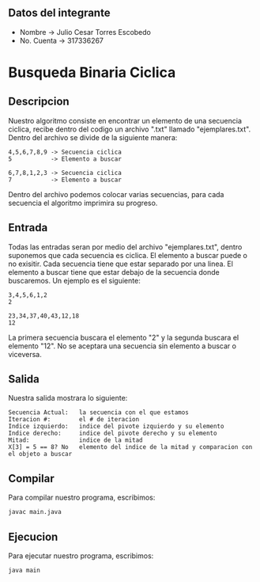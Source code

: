 ## Datos del integrante

* Nombre     -> Julio Cesar Torres Escobedo
* No. Cuenta -> 317336267

# Busqueda Binaria Ciclica

## Descripcion

Nuestro algoritmo consiste en encontrar un elemento de una secuencia ciclica, recibe dentro del codigo un archivo ".txt" llamado "ejemplares.txt". Dentro del archivo se divide de la siguiente manera:

```
4,5,6,7,8,9 -> Secuencia ciclica
5           -> Elemento a buscar

6,7,8,1,2,3 -> Secuencia ciclica
7           -> Elemento a buscar
```

Dentro del archivo podemos colocar varias secuencias, para cada secuencia el algoritmo imprimira su progreso.

## Entrada

Todas las entradas seran por medio del archivo "ejemplares.txt", dentro suponemos que cada secuencia es ciclica. El elemento a buscar puede o no exisitir. Cada secuencia tiene que estar separado por una linea. El elemento a buscar tiene que estar debajo de la secuencia donde buscaremos. Un ejemplo es el siguiente:

```
3,4,5,6,1,2 
2

23,34,37,40,43,12,18
12
```

La primera secuencia buscara el elemento "2" y la segunda buscara el elemento "12". No se aceptara una secuencia sin elemento a buscar o viceversa.

## Salida

Nuestra salida mostrara lo siguiente:

```
Secuencia Actual:   la secuencia con el que estamos
Iteracion #:        el # de iteracion
Indice izquierdo:   indice del pivote izquierdo y su elemento
Indice derecho:     indice del pivote derecho y su elemento
Mitad:              indice de la mitad
X[3] = 5 == 8? No   elemento del indice de la mitad y comparacion con el objeto a buscar
```


## Compilar

Para compilar nuestro programa, escribimos:

```sh
javac main.java
```

## Ejecucion

Para ejecutar nuestro programa, escribimos:

```sh
java main
```
